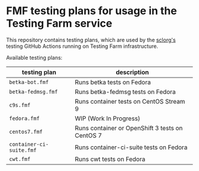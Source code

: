 # FMF testing plans for usage in the Testing Farm service

This repository contains testing plans, which are used by the [sclorg's](https://github.com/sclorg/) testing GitHub Actions running on Testing Farm infrastructure.

Available testing plans:

| testing plan            | description               |
|  --------------         |------------               |
| `betka-bot.fmf`         | Runs betka tests on Fedora|
| `betka-fedmsg.fmf`      | Runs betka-fedmsg tests on Fedora      |
| `c9s.fmf`               | Runs container tests on CentOS Stream 9   |
| `fedora.fmf`            | WIP (Work In Progress)    |
| `centos7.fmf`           | Runs container or OpenShift 3 tests on CentOS 7|
| `container-ci-suite.fmf`| Runs container-ci-suite tests on Fedora|
| `cwt.fmf`               | Runs cwt tests on Fedora  |
